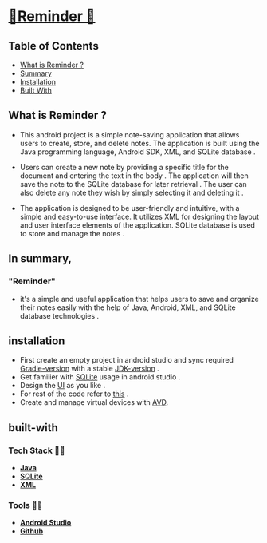 # [🔗Reminder 📱](https://github.com/souvik757/Reminder/blob/master/Reminder.apk)

## Table of Contents

- [What is Reminder ?](#what-is-reminder-)
- [Summary](#in-summary)
- [Installation](#installation)
- [Built With](#built-with)

## What is Reminder ?

* This android project is a simple note-saving application that allows users to create, store, and delete notes.
The application is built using the Java programming language, Android SDK, XML, and SQLite database .


* Users can create a new note by providing a specific title for the document and entering the text in the body .
The application will then save the note to the SQLite database for later retrieval .
The user can also delete any note they wish by simply selecting it and deleting it .


* The application is designed to be user-friendly and intuitive, with a simple and easy-to-use interface.
It utilizes XML for designing the layout and user interface elements of the application.
SQLite database is used to store and manage the notes .

## In summary,
### "Reminder" 
 * it's a simple and useful application that helps users to save and organize their notes easily
with the help of Java, Android, XML, and SQLite database technologies .

## installation
- First create an empty project in android studio and sync required [Gradle-version](https://developer.android.com/build/releases/past-releases/agp-7-0-0-release-notes) with a stable [JDK-version](https://developer.android.com/studio/intro/studio-config) .
- Get familier with [SQLite](https://developer.android.com/training/data-storage/sqlite) usage in android studio .
- Design the [UI](https://developer.android.com/develop/ui) as you like . 
- For rest of the code refer to [this](https://github.com/souvik757/Reminder/tree/master/app/src/main/java/com/example/reminder) .
- Create and manage virtual devices with [AVD](https://developer.android.com/studio/run/managing-avds). 

## built-with
### Tech Stack 👩‍💻
- [**Java**](https://developer.android.com/reference)
- [**SQLite**](https://developer.android.com/training/data-storage/sqlite)
- [**XML**](https://developer.android.com/develop/ui)
### Tools 👩‍🚒
- [**Android Studio**](https://developer.android.com/)
- [**Github**](https://github.com/)
